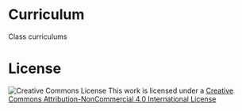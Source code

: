 Curriculum
==========

Class curriculums

License
==================

![Creative Commons License](http://i.creativecommons.org/l/by-nc/4.0/88x31.png "Creative Commons License")
This work is licensed under a [Creative Commons Attribution-NonCommercial 4.0 International License](http://creativecommons.org/licenses/by-nc/4.0/)
